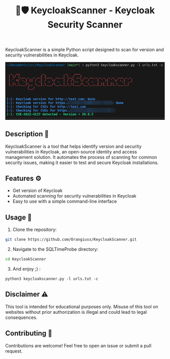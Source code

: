 <h1 align="center">
    <br>
        🔑🛡️ KeycloakScanner - Keycloak Security Scanner
    <br>
    <br>
</h1>

KeycloakScanner is a simple Python script designed to scan for version and security vulnerabilities in Keycloak.

![alt text](images/KeycloakScanner.png)

## Description 📝

KeycloakScanner is a tool that helps identify version and security vulnerabilities in Keycloak, an open-source identity and access management solution. It automates the process of scanning for common security issues, making it easier to test and secure Keycloak installations.

## Features ⚙️

- Get version of Keycloak
- Automated scanning for security vulnerabilities in Keycloak
- Easy to use with a simple command-line interface

## Usage 🚀

1. Clone the repository:

```bash
git clone https://github.com/Orangiuss/KeycloakScanner.git
```

2. Navigate to the SQLTimeProbe directory:
```bash
cd KeycloakScanner
```

3. And enjoy ;) :
```
python3 keycloakscanner.py -l urls.txt -c
```

## Disclaimer ⚠️

This tool is intended for educational purposes only. Misuse of this tool on websites without prior authorization is illegal and could lead to legal consequences.

## Contributing 🤝

Contributions are welcome! Feel free to open an issue or submit a pull request.